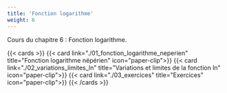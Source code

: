 ```yaml
---
title: 'Fonction logarithme'
weight: 6
---
```

Cours du chapitre 6 : Fonction logarithme.

{{< cards >}}
  {{< card link="./01_fonction_logarithme_neperien" title="Fonction logarithme népérien" icon="paper-clip">}}
  {{< card link="./02_variations_limites_ln" title="Variations et limites de la fonction ln" icon="paper-clip">}}
  {{< card link="./03_exercices" title="Exercices" icon="paper-clip">}}
{{< /cards >}}
